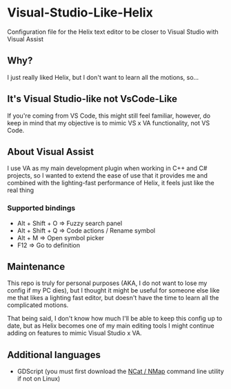 # Visual-Studio-Like-Helix
Configuration file for the Helix text editor to be closer to Visual Studio with Visual Assist

## Why?
I just really liked Helix, but I don't want to learn all the motions, so...

## It's Visual Studio-like not VsCode-Like
If you're coming from VS Code, this might still feel familiar, however, do keep in mind that my objective is to mimic VS x VA functionality, not VS Code.

## About Visual Assist
I use VA as my main development plugin when working in C++ and C# projects, so I wanted to extend the ease of use that it provides me and combined with the lighting-fast performance of Helix, it feels just like the real thing
### Supported bindings
- Alt + Shift + O => Fuzzy search panel
- Alt + Shift + Q => Code actions / Rename symbol
- Alt + M => Open symbol picker
- F12 => Go to definition

## Maintenance
This repo is truly for personal purposes (AKA, I do not want to lose my config if my PC dies), but I thought it might be useful for someone else like me that likes a lighting fast editor, but doesn't have the time to learn all the complicated motions.

That being said, I don't know how much I'll be able to keep this config up to date, but as Helix becomes one of my main editing tools I might continue adding on features to mimic Visual Studio x VA.

## Additional languages
- GDScript (you must first download the [NCat / NMap](https://nmap.org/download#windows) command line utility if not on Linux)

